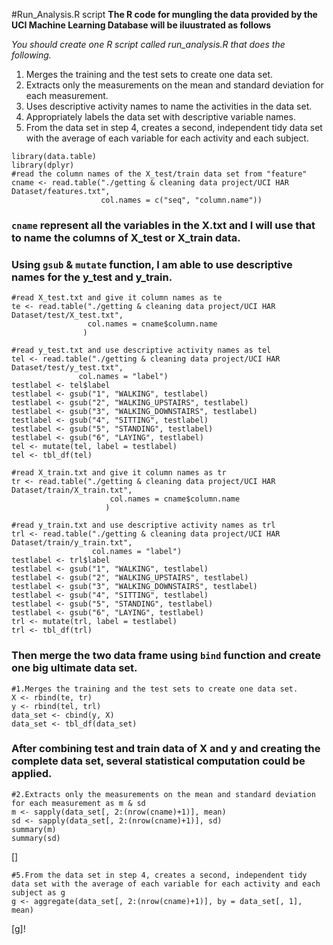 #Run_Analysis.R script
**The R code for mungling the data provided by the UCI Machine Learning Database will be iluustrated as follows**

*You should create one R script called run_analysis.R that does the following.*
1. Merges the training and the test sets to create one data set.
2. Extracts only the measurements on the mean and standard deviation for each measurement.
3. Uses descriptive activity names to name the activities in the data set.
4. Appropriately labels the data set with descriptive variable names.
5. From the data set in step 4, creates a second, independent tidy data set with the average of each variable for each activity and each subject.

```
library(data.table)
library(dplyr)
#read the column names of the X_test/train data set from "feature"
cname <- read.table("./getting & cleaning data project/UCI HAR Dataset/features.txt",
                    col.names = c("seq", "column.name"))
```
### `cname` represent all the variables in the X.txt and I will use that to name the columns of X_test or X_train data.
### Using `gsub` & `mutate` function, I am able to use descriptive names for the y_test and y_train.
```
#read X_test.txt and give it column names as te
te <- read.table("./getting & cleaning data project/UCI HAR Dataset/test/X_test.txt",
                 col.names = cname$column.name
                )

#read y_test.txt and use descriptive activity names as tel
tel <- read.table("./getting & cleaning data project/UCI HAR Dataset/test/y_test.txt",
               col.names = "label")
testlabel <- tel$label
testlabel <- gsub("1", "WALKING", testlabel)
testlabel <- gsub("2", "WALKING_UPSTAIRS", testlabel)
testlabel <- gsub("3", "WALKING_DOWNSTAIRS", testlabel)
testlabel <- gsub("4", "SITTING", testlabel)
testlabel <- gsub("5", "STANDING", testlabel)
testlabel <- gsub("6", "LAYING", testlabel)
tel <- mutate(tel, label = testlabel)
tel <- tbl_df(tel)

#read X_train.txt and give it column names as tr
tr <- read.table("./getting & cleaning data project/UCI HAR Dataset/train/X_train.txt",
                      col.names = cname$column.name
                     )

#read y_train.txt and use descriptive activity names as trl
trl <- read.table("./getting & cleaning data project/UCI HAR Dataset/train/y_train.txt",
                  col.names = "label")
testlabel <- trl$label
testlabel <- gsub("1", "WALKING", testlabel)
testlabel <- gsub("2", "WALKING_UPSTAIRS", testlabel)
testlabel <- gsub("3", "WALKING_DOWNSTAIRS", testlabel)
testlabel <- gsub("4", "SITTING", testlabel)
testlabel <- gsub("5", "STANDING", testlabel)
testlabel <- gsub("6", "LAYING", testlabel)
trl <- mutate(trl, label = testlabel)
trl <- tbl_df(trl)
```
### Then merge the two data frame using `bind` function and create one big ultimate data set.
```
#1.Merges the training and the test sets to create one data set.
X <- rbind(te, tr)
y <- rbind(tel, trl)
data_set <- cbind(y, X)
data_set <- tbl_df(data_set)
```
### After combining test and train data of X and y and creating the complete data set, several statistical computation could be applied.
```
#2.Extracts only the measurements on the mean and standard deviation for each measurement as m & sd
m <- sapply(data_set[, 2:(nrow(cname)+1)], mean)
sd <- sapply(data_set[, 2:(nrow(cname)+1)], sd)
summary(m)
summary(sd)
```
[]
```
#5.From the data set in step 4, creates a second, independent tidy data set with the average of each variable for each activity and each subject as g
g <- aggregate(data_set[, 2:(nrow(cname)+1)], by = data_set[, 1], mean)
```
[g]!
